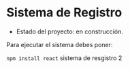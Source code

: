 <h1> Sistema de Registro</h1>

- Estado del proyecto: en construcción.

Para ejecutar el sistema debes poner:

```npm install react```
sistema de resgistro 2
